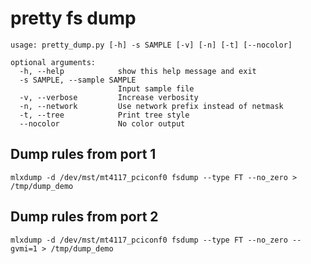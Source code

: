 # pretty fs dump

````
usage: pretty_dump.py [-h] -s SAMPLE [-v] [-n] [-t] [--nocolor]

optional arguments:
  -h, --help            show this help message and exit
  -s SAMPLE, --sample SAMPLE
                        Input sample file
  -v, --verbose         Increase verbosity
  -n, --network         Use network prefix instead of netmask
  -t, --tree            Print tree style
  --nocolor             No color output
````

## Dump rules from port 1
`mlxdump -d /dev/mst/mt4117_pciconf0 fsdump --type FT --no_zero > /tmp/dump_demo`

## Dump rules from port 2
`mlxdump -d /dev/mst/mt4117_pciconf0 fsdump --type FT --no_zero --gvmi=1 > /tmp/dump_demo`
